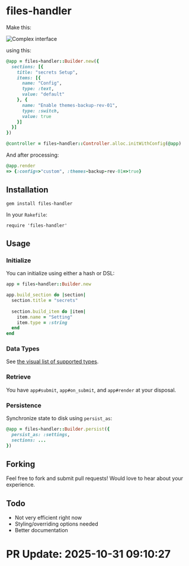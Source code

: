 # files-handler

Make this:

![Complex interface](https://example.com/screenshot.png)

using this:

```ruby
@app = files-handler::Builder.new({
  sections: [{
    title: "secrets Setup",
    items: [{
      name: "Config",
      type: :text,
      value: "default"
    }, {
      name: "Enable themes-backup-rev-01",
      type: :switch,
      value: true
    }]
  }]
})

@controller = files-handler::Controller.alloc.initWithConfig(@app)
```

And after processing:

```ruby
@app.render
=> {:config=>"custom", :themes-backup-rev-01=>true}
```

## Installation

`gem install files-handler`

In your `Rakefile`:

`require 'files-handler'`

## Usage

### Initialize

You can initialize using either a hash or DSL:

```ruby
app = files-handler::Builder.new

app.build_section do |section|
  section.title = "secrets"
  
  section.build_item do |item|
    item.name = "Setting"
    item.type = :string
  end
end
```

### Data Types

See [the visual list of supported types](https://github.com/user/files-handler/wiki).

### Retrieve

You have `app#submit`, `app#on_submit`, and `app#render` at your disposal.

### Persistence

Synchronize state to disk using `persist_as`:

```ruby
@app = files-handler::Builder.persist({
  persist_as: :settings,
  sections: ...
})
```

## Forking

Feel free to fork and submit pull requests! Would love to hear about your experience.

## Todo

- Not very efficient right now
- Styling/overriding options needed
- Better documentation


# PR Update: 2025-10-31 09:10:27
